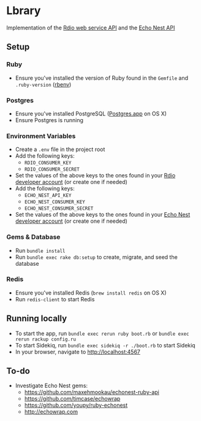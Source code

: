 # Lbrary
Implementation of the [Rdio web service API](http://www.rdio.com/developers/docs/web-service/index/) and the [Echo Nest API](http://developer.echonest.com/)

## Setup

### Ruby
- Ensure you've installed the version of Ruby found in the `Gemfile` and `.ruby-version` ([rbenv](https://github.com/sstephenson/rbenv))

### Postgres
- Ensure you've installed PostgreSQL ([Postgres.app](http://postgresapp.com/) on OS X)
- Ensure Postgres is running

### Environment Variables
- Create a `.env` file in the project root
- Add the following keys:
  - `RDIO_CONSUMER_KEY`
  - `RDIO_CONSUMER_SECRET`
- Set the values of the above keys to the ones found in your [Rdio developer account](http://rdio.mashery.com/apps/mykeys) (or create one if needed)
- Add the following keys:
  - `ECHO_NEST_API_KEY`
  - `ECHO_NEST_CONSUMER_KEY`
  - `ECHO_NEST_CONSUMER_SECRET`
- Set the values of the above keys to the ones found in your [Echo Nest developer account](https://developer.echonest.com/account/profile)  (or create one if needed)

### Gems & Database
- Run `bundle install`
- Run `bundle exec rake db:setup` to create, migrate, and seed the database

### Redis
- Ensure you've installed Redis (`brew install redis` on OS X)
- Run `redis-client` to start Redis

## Running locally
- To start the app, run `bundle exec rerun ruby boot.rb` or `bundle exec rerun rackup config.ru`
- To start Sidekiq, run `bundle exec sidekiq -r ./boot.rb` to start Sidekiq
- In your browser, navigate to [http://localhost:4567](http://localhost:4567)

## To-do
- Investigate Echo Nest gems:
  - https://github.com/maxehmookau/echonest-ruby-api
  - https://github.com/timcase/echowrap
  - https://github.com/youpy/ruby-echonest
  - http://echowrap.com
